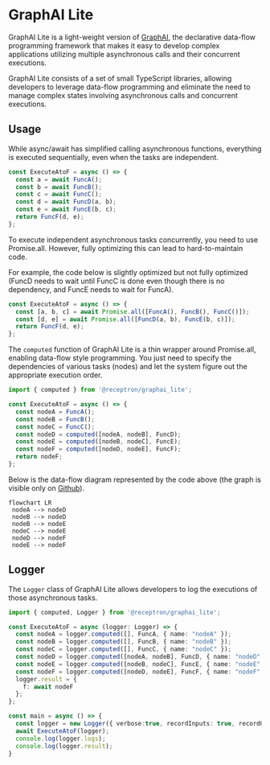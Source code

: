 # GraphAI Lite

GraphAI Lite is a light-weight version of [GraphAI](https://github.com/receptron/graphai#readme), the declarative data-flow programming framework that makes it easy to develop complex applications utilizing multiple asynchronous calls and their concurrent executions.

GraphAI Lite consists of a set of small TypeScript libraries, allowing developers to leverage data-flow programming and eliminate the need to manage complex states involving asynchronous calls and concurrent executions.

## Usage

While async/await has simplified calling asynchronous functions, everything is executed sequentially, even when the tasks are independent.

```Typescript
const ExecuteAtoF = async () => {
  const a = await FuncA();
  const b = await FuncB();
  const c = await FuncC();
  const d = await FuncD(a, b);
  const e = await FuncE(b, c);
  return FuncF(d, e);
};
```

To execute independent asynchronous tasks concurrently, you need to use Promise.all. However, fully optimizing this can lead to hard-to-maintain code.

For example, the code below is slightly optimized but not fully optimized (FuncD needs to wait until FuncC is done even though there is no dependency, and FuncE needs to wait for FuncA).

```Typescript
const ExecuteAtoF = async () => {
  const [a, b, c] = await Promise.all([FuncA(), FuncB(), FuncC()]);
  const [d, e] = await Promise.all([FuncD(a, b), FuncE(b, c)]);
  return FuncF(d, e);
};
```

The ```computed``` function of GraphAI Lite is a thin wrapper around Promise.all, enabling data-flow style programming. You just need to specify the dependencies of various tasks (nodes) and let the system figure out the appropriate execution order.

```Typescript
import { computed } from '@receptron/graphai_lite';

const ExecuteAtoF = async () => {
  const nodeA = FuncA();
  const nodeB = FuncB();
  const nodeC = FuncC();
  const nodeD = computed([nodeA, nodeB], FuncD);
  const nodeE = computed([nodeB, nodeC], FuncE);
  const nodeF = computed([nodeD, nodeE], FuncF);
  return nodeF;
};
```

Below is the data-flow diagram represented by the code above (the graph is visible only on [Github](https://github.com/receptron/graphai/tree/main/packages/lite#readme)).

```mermaid
flowchart LR
 nodeA --> nodeD
 nodeB --> nodeD
 nodeB --> nodeE
 nodeC --> nodeE
 nodeD --> nodeF
 nodeE --> nodeF
```

## Logger

The ```Logger``` class of GraphAI Lite allows developers to log the executions of those asynchronous tasks.

```Typescript
import { computed, Logger } from '@receptron/graphai_lite';

const ExecuteAtoF = async (logger: Logger) => {
  const nodeA = logger.computed([], FuncA, { name: "nodeA" });
  const nodeB = logger.computed([], FuncB, { name: "nodeB" });
  const nodeC = logger.computed([], FuncC, { name: "nodeC" });
  const nodeD = logger.computed([nodeA, nodeB], FuncD, { name: "nodeD" });
  const nodeE = logger.computed([nodeB, nodeC], FuncE, { name: "nodeE" });
  const nodeF = logger.computed([nodeD, nodeE], FuncF, { name: "nodeF" });
  logger.result = {
    f: await nodeF
  };
};

const main = async () => {
  const logger = new Logger({ verbose:true, recordInputs: true, recordOutput: true });
  await ExecuteAtoF(logger);
  console.log(logger.logs);
  console.log(logger.result);
}
```
